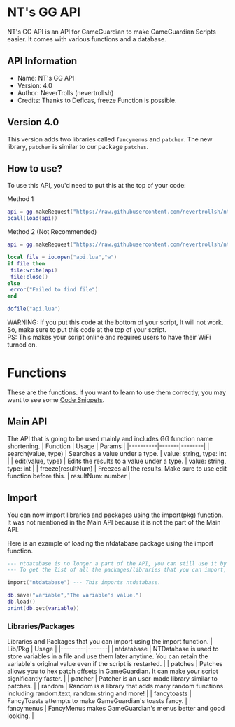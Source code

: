 # NT's GG API
NT's GG API is an API for GameGuardian to make GameGuardian Scripts easier. It comes with various functions and a database.

## API Information
* Name: NT's GG API
* Version: 4.0
* Author: NeverTrolls (nevertrollsh)
* Credits: Thanks to Deficas, freeze Function is possible.

## Version 4.0
This version adds two libraries called `fancymenus` and `patcher`. The new library, `patcher` is similar to our package `patches`.


## How to use?
To use this API, you'd need to put this at the top of your code:

Method 1
```lua
api = gg.makeRequest("https://raw.githubusercontent.com/nevertrollsh/nt-gg-api/main/api.lua").content
pcall(load(api))
```
Method 2 (Not Recommended)
```lua
api = gg.makeRequest("https://raw.githubusercontent.com/nevertrollsh/nt-gg-api/main/api.lua").content

local file = io.open("api.lua","w")
if file then
 file:write(api)
 file:close()
else
 error("Failed to find file")
end

dofile("api.lua")
```
WARNING: If you put this code at the bottom of your script, It will not work. So, make sure to put this code at the top of your script.\
PS: This makes your script online and requires users to have their WiFi turned on.

# Functions
These are the functions. If you want to learn to use them correctly, you may want to see some [Code Snippets](./CODE_SNIPPETS.md).

## Main API
The API that is going to be used mainly and includes GG function name shortening.
| Function | Usage | Params |
|----------|-------|--------|
| search(value, type) | Searches a value under a type. | value: string, type: int |
| edit(value, type) | Edits the results to a value under a type. | value: string, type: int |
| freeze(resultNum) | Freezes all the results. Make sure to use edit function before this. | resultNum: number |

## Import
You can now import libraries and packages using the import(pkg) function. It was not mentioned in the Main API because it is not the part of the Main API.

Here is an example of loading the ntdatabase package using the import function.
```lua
--- ntdatabase is no longer a part of the API, you can still use it by importing it though!
--- To get the list of all the packages/libraries that you can import, you can use import(-1) to view all the packages/libraries.

import("ntdatabase") --- This imports ntdatabase.

db.save("variable","The variable's value.")
db.load()
print(db.get(variable))
```

### Libraries/Packages
Libraries and Packages that you can import using the import function.
| Lib/Pkg | Usage |
|---------|-------|
| ntdatabase | NTDatabase is used to store variables in a file and use them later anytime. You can retain the variable's original value even if the script is restarted. |
| patches | Patches allows you to hex patch offsets in GameGuardian. It can make your script significantly faster. |
| patcher | Patcher is an user-made library similar to patches. |
| random | Random is a library that adds many random functions including random.text, random.string and more! |
| fancytoasts | FancyToasts attempts to make GameGuardian's toasts fancy. |
| fancymenus | FancyMenus makes GameGuardian's menus better and good looking. |
